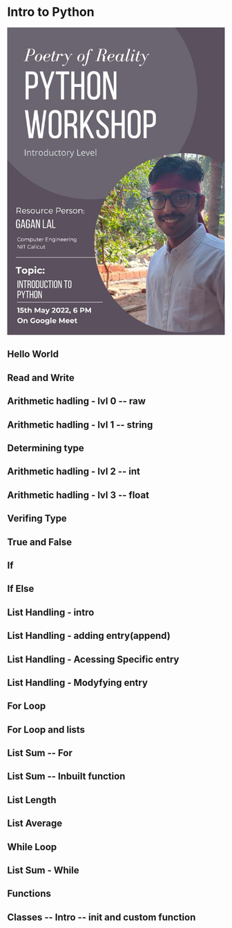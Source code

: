 # Intro to Python

![Alt text](./intro.jpg?raw=true "Intro to Python")

## Hello World

## Read and Write

## Arithmetic hadling - lvl 0 -- raw

## Arithmetic hadling - lvl 1 -- string

## Determining type

## Arithmetic hadling - lvl 2 -- int

## Arithmetic hadling - lvl 3 -- float

## Verifing Type

## True and False

## If

## If Else

## List Handling - intro

## List Handling - adding entry(append)

## List Handling - Acessing Specific entry

## List Handling - Modyfying entry

## For Loop

## For Loop and lists

## List Sum -- For

## List Sum -- Inbuilt function

## List Length

## List Average

## While Loop

## List Sum - While

##  Functions

## Classes -- Intro -- __init__ and custom function